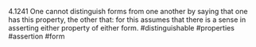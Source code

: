 4.1241 One cannot distinguish forms from one another by saying that one has this property, the other that: for this assumes that there is a sense in asserting either property of either form.
#distinguishable #properties #assertion #form 